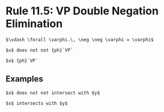 Rule 11.5: VP Double Negation Elimination
=========================================


```{rewrite-rule}
$\vdash \forall \varphi.\, \neg \neg \varphi = \varphi$

$x$ does not not {ph}`VP`

$x$ {ph}`VP`
```


Examples
--------

```{rewrite-rule}
$x$ does not not intersect with $y$

$x$ intersects with $y$
```
